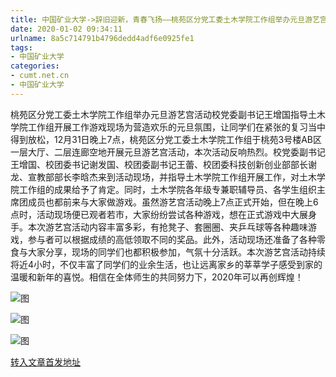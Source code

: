 ```yaml
---
title: 中国矿业大学->辞旧迎新，青春飞扬——桃苑区分党工委土木学院工作组举办元旦游艺宫活动 | cumt.net.cn
date: 2020-01-02 09:34:11
urlname: 8a5c714791b4796dedd4adf6e0925fe1
tags: 
- 中国矿业大学
categories:
- cumt.net.cn
- 中国矿业大学
---
```

桃苑区分党工委土木学院工作组举办元旦游艺宫活动校党委副书记王增国指导土木学院工作组开展工作游戏现场为营造欢乐的元旦氛围，让同学们在紧张的复习当中得到放松，12月31日晚上7点，桃苑区分党工委土木学院工作组于桃苑3号楼AB区一层大厅、二层连廊空地开展元旦游艺宫活动，本次活动反响热烈。校党委副书记王增国、校团委书记谢发国、校团委副书记王蕾、校团委科技创新创业部部长谢龙、宣教部部长李晗杰来到活动现场，并指导土木学院工作组开展工作，对土木学院工作组的成果给予了肯定。同时，土木学院各年级专兼职辅导员、各学生组织主席团成员也都前来与大家做游戏。虽然游艺宫活动晚上7点正式开始，但在晚上6点时，活动现场便已观者若市，大家纷纷尝试各种游戏，想在正式游戏中大展身手。本次游艺宫活动内容丰富多彩，有抢凳子、套圈圈、夹乒乓球等各种趣味游戏，参与者可以根据成绩的高低领取不同的奖品。此外，活动现场还准备了各种零食与大家分享，现场的同学们也都积极参加，气氛十分活跃。本次游艺宫活动持续将近4小时，不仅丰富了同学们的业余生活，也让远离家乡的莘莘学子感受到家的温暖和新年的喜悦。相信在全体师生的共同努力下，2020年可以再创辉煌！

![图](http://xwzx.cumt.edu.cn/_upload/article/images/4a/e3/df00e2b74ab48f45b812bb9da41b/fe4968a7-1328-4f52-a2a1-57c556b13adb.jpg)

![图](http://xwzx.cumt.edu.cn/_upload/article/images/4a/e3/df00e2b74ab48f45b812bb9da41b/5251b94a-9e5f-42ea-b0c6-84cfe288c77b.jpg)

![图](http://xwzx.cumt.edu.cn/_upload/article/images/4a/e3/df00e2b74ab48f45b812bb9da41b/43359b3c-bef5-4820-a2f8-847690590359.jpg)

[转入文章首发地址](http://xwzx.cumt.edu.cn/7d/49/c523a556361/page.htm)